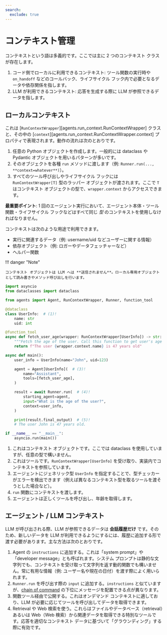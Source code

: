 ```yaml
---
search:
  exclude: true
---
```

# コンテキスト管理

コンテキストという語は多義的です。ここでは主に 2 つのコンテキスト クラスが存在します。

1. コード側でローカルに利用できるコンテキスト: ツール関数の実行時や `on_handoff` などのコールバック、ライフサイクル フック内で必要となるデータや依存関係を指します。  
2. LLM が利用できるコンテキスト: 応答を生成する際に LLM が参照できるデータを指します。

## ローカルコンテキスト

これは [`RunContextWrapper`][agents.run_context.RunContextWrapper] クラスと、その中の [`context`][agents.run_context.RunContextWrapper.context] プロパティで表現されます。動作の流れは次のとおりです。

1. 任意の Python オブジェクトを作成します。一般的には dataclass や Pydantic オブジェクトを用いるパターンが多いです。  
2. そのオブジェクトを各種 `run` メソッドに渡します（例: `Runner.run(..., **context=whatever**)`）。  
3. すべてのツール呼び出しやライフサイクル フックには `RunContextWrapper[T]` 型のラッパー オブジェクトが渡されます。ここで `T` はコンテキスト オブジェクトの型で、`wrapper.context` からアクセスできます。

**最重要ポイント**: 1 回のエージェント実行において、エージェント本体・ツール関数・ライフサイクル フックなどはすべて同じ _型_ のコンテキストを使用しなければなりません。

コンテキストは次のような用途で利用できます。

-   実行に関連するデータ（例: username/uid などユーザーに関する情報）  
-   依存オブジェクト（例: ロガーやデータフェッチャーなど）  
-   ヘルパー関数  

!!! danger "Note"

    コンテキスト オブジェクトは LLM へは **送信されません**。ローカル専用オブジェクトとして読み書きやメソッド呼び出しを行います。

```python
import asyncio
from dataclasses import dataclass

from agents import Agent, RunContextWrapper, Runner, function_tool

@dataclass
class UserInfo:  # (1)!
    name: str
    uid: int

@function_tool
async def fetch_user_age(wrapper: RunContextWrapper[UserInfo]) -> str:  # (2)!
    """Fetch the age of the user. Call this function to get user's age information."""
    return f"The user {wrapper.context.name} is 47 years old"

async def main():
    user_info = UserInfo(name="John", uid=123)

    agent = Agent[UserInfo](  # (3)!
        name="Assistant",
        tools=[fetch_user_age],
    )

    result = await Runner.run(  # (4)!
        starting_agent=agent,
        input="What is the age of the user?",
        context=user_info,
    )

    print(result.final_output)  # (5)!
    # The user John is 47 years old.

if __name__ == "__main__":
    asyncio.run(main())
```

1. これはコンテキスト オブジェクトです。ここでは dataclass を使用していますが、任意の型で構いません。  
2. これはツールです。`RunContextWrapper[UserInfo]` を受け取り、実装内でコンテキストを参照しています。  
3. エージェントにジェネリック型 `UserInfo` を指定することで、型チェッカーがエラーを検出できます（例えば異なるコンテキスト型を取るツールを渡そうとした場合など）。  
4. `run` 関数にコンテキストを渡します。  
5. エージェントは正しくツールを呼び出し、年齢を取得します。  

## エージェント / LLM コンテキスト

LLM が呼び出される際、LLM が参照できるデータは **会話履歴だけ** です。そのため、新しいデータを LLM が利用できるようにするには、履歴に追加する形で渡す必要があります。主な方法は次のとおりです。

1. Agent の `instructions` に追加する。これは「system prompt」や「developer message」とも呼ばれます。システム プロンプトは静的な文字列でも、コンテキストを受け取って文字列を返す動的関数でも構いません。常に有用な情報（例: ユーザー名や現在の日付）を渡す際によく用いられます。  
2. `Runner.run` を呼び出す際の `input` に追加する。`instructions` と似ていますが、[chain of command](https://cdn.openai.com/spec/model-spec-2024-05-08.html#follow-the-chain-of-command) の下位にメッセージを配置できる点が異なります。  
3. 関数ツール経由で公開する。これはオンデマンド コンテキストに適しており、LLM が必要に応じてツールを呼び出してデータを取得できます。  
4. Retrieval や Web 検索を使う。これらはファイルやデータベース（retrieval）あるいは Web（Web 検索）から関連データを取得できる特別なツールです。応答を適切なコンテキスト データに基づいて「グラウンディング」する際に有効です。